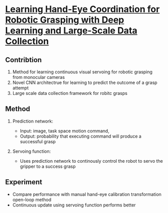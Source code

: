 # [Learning Hand-Eye Coordination for Robotic Grasping with Deep Learning and Large-Scale Data Collection](https://arxiv.org/abs/1603.02199)

## Contribtion 
1. Method for learning continuous visual servoing for robotic grasping from monocular cameras
2. Novel CNN architectrue for learning to predict the outcome of a grasp attempt
3. Large scale data collection framework for robitc grasps

## Method
1. Prediction network: 
    - Input: image, task space motion command,
    - Output: probability that executing command will produce a successful grasp

2. Servoing function:
    - Uses prediction network to continously control the robot to servo the gripper to a success grasp

## Experiment
- Compare performance with manual hand-eye calibration transformation open-loop method
- Continuous update using servoing function performs better
